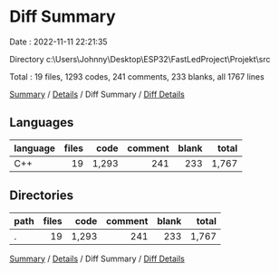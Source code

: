 # Diff Summary

Date : 2022-11-11 22:21:35

Directory c:\\Users\\Johnny\\Desktop\\ESP32\\FastLedProject\\Projekt\\src

Total : 19 files,  1293 codes, 241 comments, 233 blanks, all 1767 lines

[Summary](results.md) / [Details](details.md) / Diff Summary / [Diff Details](diff-details.md)

## Languages
| language | files | code | comment | blank | total |
| :--- | ---: | ---: | ---: | ---: | ---: |
| C++ | 19 | 1,293 | 241 | 233 | 1,767 |

## Directories
| path | files | code | comment | blank | total |
| :--- | ---: | ---: | ---: | ---: | ---: |
| . | 19 | 1,293 | 241 | 233 | 1,767 |

[Summary](results.md) / [Details](details.md) / Diff Summary / [Diff Details](diff-details.md)